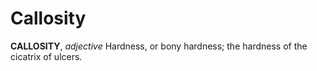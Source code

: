 # Callosity

**CALLOSITY**, _adjective_ Hardness, or bony hardness; the hardness of the cicatrix of ulcers.